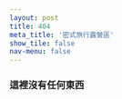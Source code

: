 ```yaml
---
layout: post
title: 404
meta_title: '密式旅行露營區'
show_tile: false
nav-menu: false
---
```


### 這裡沒有任何東西
